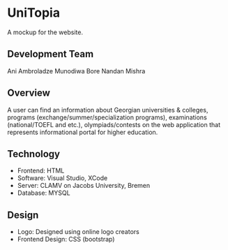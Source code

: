 # UniTopia
A mockup for the website.

## Development Team
Ani Ambroladze
Munodiwa Bore
Nandan Mishra

## Overview

A user can find an information about Georgian universities & colleges, programs
(exchange/summer/specialization programs), examinations (national/TOEFL and etc.),
olympiads/contests on the web application that represents informational portal for higher
education. 

## Technology
  - Frontend: HTML
  - Software: Visual Studio, XCode
  - Server: CLAMV on Jacobs University, Bremen
  - Database: MYSQL
## Design
  - Logo: Designed using online logo creators
  - Frontend Design: CSS (bootstrap)
